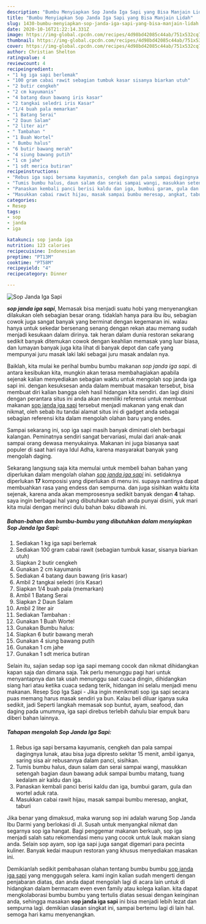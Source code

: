 ```yaml
---
description: "Bumbu Menyiapkan Sop Janda Iga Sapi yang Bisa Manjain Lidah"
title: "Bumbu Menyiapkan Sop Janda Iga Sapi yang Bisa Manjain Lidah"
slug: 1430-bumbu-menyiapkan-sop-janda-iga-sapi-yang-bisa-manjain-lidah
date: 2020-10-16T21:22:14.331Z
image: https://img-global.cpcdn.com/recipes/4d98bd42085c44ab/751x532cq70/sop-janda-iga-sapi-foto-resep-utama.jpg
thumbnail: https://img-global.cpcdn.com/recipes/4d98bd42085c44ab/751x532cq70/sop-janda-iga-sapi-foto-resep-utama.jpg
cover: https://img-global.cpcdn.com/recipes/4d98bd42085c44ab/751x532cq70/sop-janda-iga-sapi-foto-resep-utama.jpg
author: Christian Shelton
ratingvalue: 4
reviewcount: 4
recipeingredient:
- "1 kg iga sapi berlemak"
- "100 gram cabai rawit sebagian tumbuk kasar sisanya biarkan utuh"
- "2 butir cengkeh"
- "2 cm kayumanis"
- "4 batang daun bawang iris kasar"
- "2 tangkai seledri iris Kasar"
- "1/4 buah pala memarkan"
- "1 Batang Serai"
- "2 Daun Salam"
- "2 liter air"
- " Tambahan "
- "1 Buah Wortel"
- " Bumbu halus"
- "6 butir bawang merah"
- "4 siung bawang putih"
- "1 cm jahe"
- "1 sdt merica butiran"
recipeinstructions:
- "Rebus iga sapi bersama kayumanis, cengkeh dan pala sampai dagingnya lunak, atau bisa juga dipresto sekitar 15 menit, ambil iganya, saring sisa air rebusannya dalam panci, sisihkan."
- "Tumis bumbu halus, daun salam dan serai sampai wangi, masukkan setengah bagian daun bawang aduk sampai bumbu matang, tuang kedalam air kaldu dan iga."
- "Panaskan kembali panci berisi kaldu dan iga, bumbui garam, gula dan wortel aduk rata."
- "Masukkan cabai rawit hijau, masak sampai bumbu meresap, angkat, taburi"
categories:
- Resep
tags:
- sop
- janda
- iga

katakunci: sop janda iga 
nutrition: 123 calories
recipecuisine: Indonesian
preptime: "PT13M"
cooktime: "PT58M"
recipeyield: "4"
recipecategory: Dinner

---
```



![Sop Janda Iga Sapi](https://img-global.cpcdn.com/recipes/4d98bd42085c44ab/751x532cq70/sop-janda-iga-sapi-foto-resep-utama.jpg)

<b><i>sop janda iga sapi</i></b>, Memasak bisa menjadi suatu hobi yang menyenangkan dilakukan oleh sebagian besar orang. tidaklah hanya para ibu ibu, sebagian cowok juga sangat banyak yang berminat dengan kegemaran ini. walau hanya untuk sekedar bersenang senang dengan rekan atau memang sudah menjadi kesukaan dalam dirinya. tak heran dalam dunia restoran sekarang sedikit banyak ditemukan cowok dengan keahlian memasak yang luar biasa, dan lumayan banyak juga kita lihat di banyak depot dan cafe yang mempunyai juru masak laki laki sebagai juru masak andalan nya.

Baiklah, kita mulai ke perihal bumbu bumbu makanan <i>sop janda iga sapi</i>. di antara kesibukan kita, mungkin akan terasa membahagiakan apabila sejenak kalian menyediakan sebagian waktu untuk mengolah sop janda iga sapi ini. dengan kesuksesan anda dalam membuat masakan tersebut, bisa membuat diri kalian bangga oleh hasil hidangan kita sendiri. dan lagi disini dengan perantara situs ini anda akan memiliki referensi untuk membuat makanan <u>sop janda iga sapi</u> tersebut menjadi makanan yang enak dan nikmat, oleh sebab itu tandai alamat situs ini di gadget anda sebagai sebagian referensi kita dalam mengolah olahan baru yang endes.

Sampai sekarang ini, sop iga sapi masih banyak diminati oleh berbagai kalangan. Peminatnya sendiri sangat bervariasi, mulai dari anak-anak sampai orang dewasa menyukainya. Makanan ini juga biasanya saat populer di saat hari raya Idul Adha, karena masyarakat banyak yang mengolah daging.


Sekarang langsung saja kita memulai untuk membeli bahan bahan yang diperlukan dalam mengolah olahan <u><i>sop janda iga sapi</i></u> ini. setidaknya diperlukan <b>17</b> komposisi yang diperlukan di menu ini. supaya nantinya dapat membuahkan rasa yang endess dan sempurna. dan juga sisihkan waktu kita sejenak, karena anda akan memprosesnya sedikit banyak dengan <b>4</b> tahap. saya ingin berbagai hal yang dibutuhkan sudah anda punyai disini, yuk mari kita mulai dengan merinci dulu bahan baku dibawah ini.

<!--inarticleads1-->

##### Bahan-bahan dan bumbu-bumbu yang dibutuhkan dalam menyiapkan Sop Janda Iga Sapi:

1. Sediakan 1 kg iga sapi berlemak
1. Sediakan 100 gram cabai rawit (sebagian tumbuk kasar, sisanya biarkan utuh)
1. Siapkan 2 butir cengkeh
1. Gunakan 2 cm kayumanis
1. Sediakan 4 batang daun bawang (iris kasar)
1. Ambil 2 tangkai seledri (iris Kasar)
1. Siapkan 1/4 buah pala (memarkan)
1. Ambil 1 Batang Serai
1. Siapkan 2 Daun Salam
1. Ambil 2 liter air
1. Sediakan  Tambahan :
1. Gunakan 1 Buah Wortel
1. Gunakan  Bumbu halus:
1. Siapkan 6 butir bawang merah
1. Gunakan 4 siung bawang putih
1. Gunakan 1 cm jahe
1. Gunakan 1 sdt merica butiran


Selain itu, sajian sedap sop iga sapi memang cocok dan nikmat dihidangkan kapan saja dan dimana saja. Tak perlu menunggu pagi hari untuk menyantapnya dan tak usah menunggu saat cuaca dingin, dihidangkan siang hari atau ketika cuaca sedang terik, hidangan ini selalu menjadi menu makanan. Resep Sop Iga Sapi - Jika ingin menikmati sop iga sapi secara puas memang harus masak sendiri ya bun. Kalau beli diluar iganya suka sedikit, jadi Seperti langkah memasak sop buntut, ayam, seafood, dan daging pada umumnya, iga sapi direbus terlebih dahulu biar empuk baru diberi bahan lainnya. 

<!--inarticleads2-->

##### Tahapan mengolah Sop Janda Iga Sapi:

1. Rebus iga sapi bersama kayumanis, cengkeh dan pala sampai dagingnya lunak, atau bisa juga dipresto sekitar 15 menit, ambil iganya, saring sisa air rebusannya dalam panci, sisihkan.
1. Tumis bumbu halus, daun salam dan serai sampai wangi, masukkan setengah bagian daun bawang aduk sampai bumbu matang, tuang kedalam air kaldu dan iga.
1. Panaskan kembali panci berisi kaldu dan iga, bumbui garam, gula dan wortel aduk rata.
1. Masukkan cabai rawit hijau, masak sampai bumbu meresap, angkat, taburi


Jika benar yang dimaksud, maka warung sop ini adalah warung Sop Janda Ibu Darmi yang berlokasi di Jl. Susah untuk menyangkal nikmat dan segarnya sop iga hangat. Bagi penggemar makanan berkuah, sop iga menjadi salah satu rekomendasi menu yang cocok untuk lauk makan siang anda. Selain sop ayam, sop iga sapi juga sangat digemari para pecinta kuliner. Banyak kedai maupun restoran yang khusus menyediakan masakan ini. 

Demikianlah sedikit pembahasan olahan tentang bumbu bumbu <u>sop janda iga sapi</u> yang menggugah selera. kami ingin kalian sudah mengerti dengan penjabaran diatas, dan anda dapat mengolah lagi di acara lain untuk di hidangkan dalam bermacam even even family atau kolega kalian. kita dapat mengkolaborasi bumbu bumbu yang tertulis diatas sesuai dengan keinginan anda, sehingga masakan <b>sop janda iga sapi</b> ini bisa menjadi lebih lezat dan sempurna lagi. demikian ulasan singkat ini, sampai bertemu lagi di lain hal. semoga hari kamu menyenangkan.
